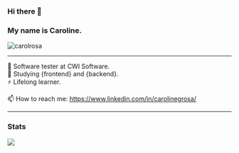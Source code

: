 ### Hi there 👋
### My name is Caroline. 

<p align="left"> <img src="https://komarev.com/ghpvc/?username=carolrosa&label=Profile%20views&color=0e75b6&style=flat" alt="carolrosa" /> </p>

------------

🔭 Software tester at CWI Software. <br>
🌱 Studying {frontend} and {backend}. <br>
⚡ Lifelong learner. <br>

📫 How to reach me: https://www.linkedin.com/in/carolinegrosa/

------------

### Stats 
![ ](https://github-profile-summary-cards.vercel.app/api/cards/profile-details?username=carolrosa&theme=nord_bright)


<!--
- 🔭 I’m currently working on ...
- 🌱 I’m currently learning ...
- 👯 I’m looking to collaborate on ...
- 🤔 I’m looking for help with ...
- 💬 Ask me about ...
- 📫 How to reach me: ...
- 😄 Pronouns: ...
- ⚡ Fun fact: ...
-->

